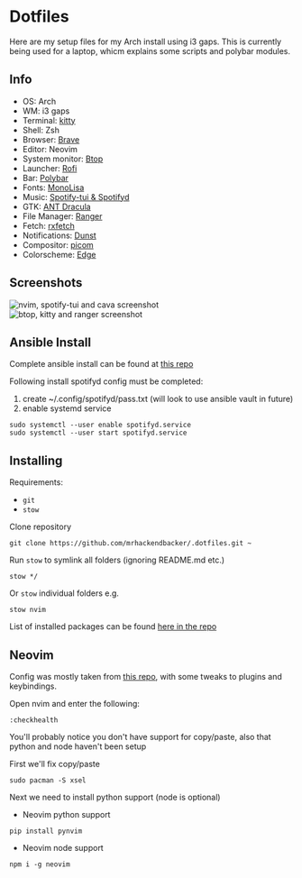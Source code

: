 # Dotfiles
Here are my setup files for my Arch install using i3 gaps. This is currently being used for a laptop, whicm explains some scripts and polybar modules. 

## Info
- OS: Arch
- WM: i3 gaps
- Terminal: [kitty](https://sw.kovidgoyal.net/kitty/)
- Shell: Zsh
- Browser: [Brave](https://brave.com/linux/)
- Editor: Neovim
- System monitor: [Btop](https://github.com/aristocratos/btop)
- Launcher: [Rofi](https://github.com/davatorium/rofi)
- Bar: [Polybar](https://github.com/polybar/polybar)
- Fonts: [MonoLisa](https://www.monolisa.dev/)
- Music: [Spotify-tui & Spotifyd](https://github.com/Rigellute/spotify-tui)
- GTK: [ANT Dracula](https://github.com/dracula/gtk)
- File Manager: [Ranger](https://github.com/ranger/ranger)
- Fetch: [rxfetch](https://github.com/Mangeshrex/rxfetch)
- Notifications: [Dunst](https://github.com/dunst-project/dunst)
- Compositor: [picom](https://github.com/yshui/picom)
- Colorscheme: [Edge](https://github.com/sainnhe/edge)

## Screenshots
![nvim, spotify-tui and cava screenshot](https://github.com/mrhackendbacker/Hackfiles/blob/master/wallpapers/Pictures/screenshots/2022-03-17-21:38:58-screenshot.png)
![btop, kitty and ranger screenshot](https://github.com/mrhackendbacker/Hackfiles/blob/master/wallpapers/Pictures/screenshots/2022-03-17-21:38:31-screenshot.png)

## Ansible Install
Complete ansible install can be found at [this repo](https://github.com/mich-murphy/ansible)

Following install spotifyd config must be completed:
1. create ~/.config/spotifyd/pass.txt (will look to use ansible vault in future)
2. enable systemd service
```
sudo systemctl --user enable spotifyd.service
sudo systemctl --user start spotifyd.service
```

## Installing
Requirements:
- `git`
- `stow`

Clone repository
```
git clone https://github.com/mrhackendbacker/.dotfiles.git ~
```

Run `stow` to symlink all folders (ignoring README.md etc.)
```
stow */
```
Or `stow` individual folders e.g.
```
stow nvim
```

List of installed packages can be found [here in the repo](https://github.com/mrhackendbacker/Hackfiles/blob/master/packages/.pacman.list)

## Neovim
Config was mostly taken from [this repo](https://github.com/LunarVim/Neovim-from-scratch#get-healthy), with some tweaks to plugins and keybindings.

Open nvim and enter the following:
```
:checkhealth
```

You'll probably notice you don't have support for copy/paste, also that python and node haven't been setup

First we'll fix copy/paste
```
sudo pacman -S xsel
```

Next we need to install python support (node is optional)

- Neovim python support
```
pip install pynvim
```

- Neovim node support
```
npm i -g neovim
```
